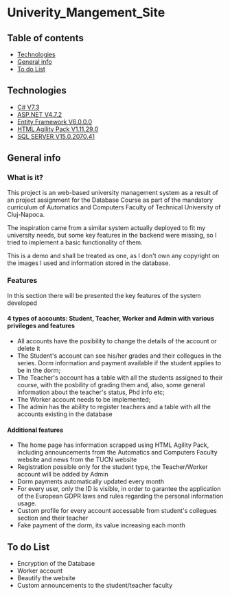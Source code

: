 # Univerity_Mangement_Site

## Table of contents
* [Technologies](#technologies)
* [General info](#general-info)
* [To do List](#to-do-list)

## Technologies
* [C# V7.3](https://docs.microsoft.com/en-us/dotnet/csharp/)
* [ASP.NET V4.7.2](https://dotnet.microsoft.com/)
* [Entity Framework V6.0.0.0](https://docs.microsoft.com/en-us/ef/) 
* [HTML Agility Pack V1.11.29.0](https://github.com/zzzprojects/html-agility-pack)
* [SQL SERVER V15.0.2070.41](https://support.microsoft.com/en-us/help/4518398/kb4518398-sql-server-2019-build-versions)

## General info

### What is it?

This project is an web-based university management system as a result of an project assignment for the Database Course as part of the mandatory curriculum of Automatics and Computers Faculty of Technical University of Cluj-Napoca. 

The inspiration came from a similar system actually deployed to fit my university needs, but some key features in the backend were missing, so I tried to implement a basic functionality of them.

This is a demo and shall be treated as one, as I don't own any copyright on the images I used and information stored in the database.

### Features

In this section there will be presented the key features of the system developed

#### 4 types of accounts: Student, Teacher, Worker and Admin with various privileges and features

* All accounts have the posibility to change the details of the account or delete it
* The Student's account can see his/her grades and their collegues in the series. Dorm information and payment available if the student applies to be in the dorm;
* The Teacher's account has a table with all the students assigned to their course, with the posbility of grading them and, also, some general information about the teacher's status, Phd info etc;
* The Worker account needs to be implemented;
* The admin has the ability to register teachers and a table with all the accounts existing in the database

#### Additional features

* The home page has information scrapped using HTML Agility Pack, including announcements from the Automatics and Computers Faculty website and news from the TUCN website
* Registration possible only for the student type, the Teacher/Worker account will be added by Admin
* Dorm payments automatically updated every month
* For every user, only the ID is visible, in order to garantee the application of the European GDPR laws and rules regarding the personal information usage.
* Custom profile for every account accessable from student's collegues section and their teacher
* Fake payment of the dorm, its value increasing each month

## To do List

* Encryption of the Database
* Worker account
* Beautify the website
* Custom announcements to the student/teacher faculty
